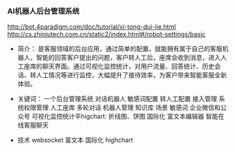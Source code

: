 ### AI机器人后台管理系统
http://bot.4paradigm.com/doc/tutorial/xi-tong-dui-jie.html
http://cs.zhiniutech.com.cn/static2/index.html#/robot-settings/basic

- 简介：
是客服领域的后台应用，通过简单的配置，就能拥有属于自己的客服机器人，智能的回答客户提出的问题，客户转人工后，座席会收到消息，进入人工座席的聊天界面。通过可视化监控统计，对用户流量、回答统计、历史会话、转人工情况等进行监控，大幅提升了接待效率，为客户带来智能客服全新体验。

- 关键词：
一个后台管理系统
对话机器人
敏感词配置
转人工配置
接入管理
系统权限管理
人工座席
多轮对话
机器人管理
知识库
场景
敏感词
企业微信和公众号
可视化监控统计平higchart: 折线图、饼图
国际化
富文本编辑器
智能在线客服聊天

- 技术
websocket
富文本
国际化
highchart













